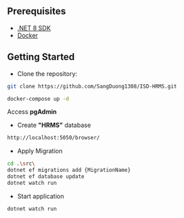 ## Prerequisites
- [.NET 8 SDK](https://dotnet.microsoft.com/download/dotnet/8.0)
- [Docker](https://www.docker.com/products/docker-desktop)

## Getting Started

* Clone the repository:

```bash
git clone https://github.com/SangDuong1308/ISD-HRMS.git

docker-compose up -d
```
Access **pgAdmin**
* Create **"HRMS"** database
```bash
http://localhost:5050/browser/
```
* Apply Migration
```bash
cd .\src\
dotnet ef migrations add {MigrationName}
dotnet ef database update
dotnet watch run
```
* Start application
```bash
dotnet watch run
```
